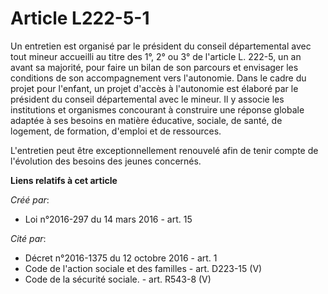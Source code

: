 # Article L222-5-1

Un entretien est organisé par le président du conseil départemental avec tout mineur accueilli au titre des 1°, 2° ou 3° de
l'article L. 222-5, un an avant sa majorité, pour faire un bilan de son parcours et envisager les conditions de son
accompagnement vers l'autonomie. Dans le cadre du projet pour l'enfant, un projet d'accès à l'autonomie est élaboré par le
président du conseil départemental avec le mineur. Il y associe les institutions et organismes concourant à construire une
réponse globale adaptée à ses besoins en matière éducative, sociale, de santé, de logement, de formation, d'emploi et de
ressources. 

L'entretien peut être exceptionnellement renouvelé afin de tenir compte de l'évolution des besoins des jeunes concernés.

**Liens relatifs à cet article**

_Créé par_:

  - Loi n°2016-297 du 14 mars 2016 - art. 15

_Cité par_:

  - Décret n°2016-1375 du 12 octobre 2016 - art. 1
  - Code de l'action sociale et des familles - art. D223-15 (V)
  - Code de la sécurité sociale. - art. R543-8 (V)
